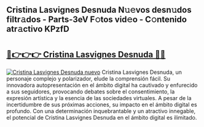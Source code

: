 ## Cristina Lasvignes Desnuda N𝚞𝚎vos desn𝚞dos filtr𝚊dos - Parts-3eV F𝚘tos vid𝚎o - C𝚘ntenido atr𝚊ctivo KPzfD

# <h2><a href="http://mb7fyk.tromn.icu/?c=Cristina+Lasvignes+Desnuda">🔗👉👉👉 Cristina Lasvignes Desnuda 🔗🔗</a></h2>

[![Cristina Lasvignes Desnuda nuevo](https://i.imgur.com/pEAQMta.gif)](http://mb7fyk.tromn.icu/?c=Cristina+Lasvignes+Desnuda)
Cristina Lasvignes Desnuda, un personaje complejo y polarizador, elude la comprensión fácil. Su innovadora autopresentación en el ámbito digital ha cautivado y enfurecido a sus seguidores, provocando debates sobre el consentimiento, la expresión artística y la esencia de las sociedades virtuales. A pesar de la incertidumbre de sus próximas acciones, su impacto en el ámbito digital es profundo. Con una determinación inquebrantable y un atractivo innegable, el potencial de Cristina Lasvignes Desnuda en el ámbito digital es ilimitado.
